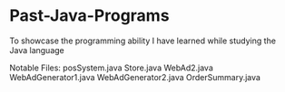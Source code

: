 # Past-Java-Programs
To showcase the programming ability I have learned while studying the Java language

Notable Files:
posSystem.java
Store.java
WebAd2.java
WebAdGenerator1.java
WebAdGenerator2.java
OrderSummary.java
